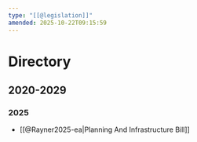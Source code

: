 ```yaml
---
type: "[[@legislation]]"
amended: 2025-10-22T09:15:59
---
```


# Directory
## 2020-2029
### 2025
- [[@Rayner2025-ea|Planning And Infrastructure Bill]]
